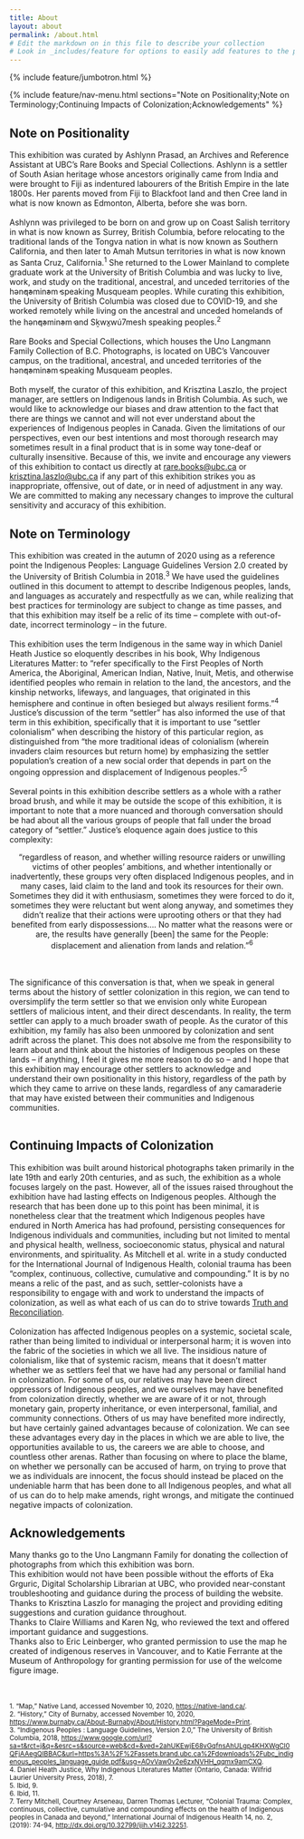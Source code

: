 ```yaml
---
title: About
layout: about
permalink: /about.html
# Edit the markdown on in this file to describe your collection
# Look in _includes/feature for options to easily add features to the page
---
```


{% include feature/jumbotron.html %}

{% include feature/nav-menu.html sections="Note on Positionality;Note on Terminology;Continuing Impacts of Colonization;Acknowledgements" %}

## Note on Positionality

This exhibition was curated by Ashlynn Prasad, an Archives and Reference Assistant at UBC’s Rare Books and Special Collections. Ashlynn is a settler of South Asian heritage whose ancestors originally came from India and were brought to Fiji as indentured labourers of the British Empire in the late 1800s. Her parents moved from Fiji to Blackfoot land and then Cree land in what is now known as Edmonton, Alberta, before she was born.<br><br>
Ashlynn was privileged to be born on and grow up on Coast Salish territory in what is now known as Surrey, British Columbia, before relocating to the traditional lands of the Tongva nation in what is now known as Southern California, and then later to Amah Mutsun territories in what is now known as Santa Cruz, California.<sup>1</sup> She returned to the Lower Mainland to complete graduate work at the University of British Columbia and was lucky to live, work, and study on the traditional, ancestral, and unceded territories of the hən̓q̓əmin̓əm̓ speaking Musqueam peoples. While curating this exhibition, the University of British Columbia was closed due to COVID-19, and she worked remotely while living on the ancestral and unceded homelands of the hən̓q̓əmin̓əm̓ and Sḵwx̱wú7mesh speaking peoples.<sup>2</sup><br><br>
Rare Books and Special Collections, which houses the Uno Langmann Family Collection of B.C. Photographs, is located on UBC’s Vancouver campus, on the traditional, ancestral, and unceded territories of the hən̓q̓əmin̓əm̓ speaking Musqueam peoples.<br><br>
Both myself, the curator of this exhibition, and Krisztina Laszlo, the project manager, are settlers on Indigenous lands in British Columbia. As such, we would like to acknowledge our biases and draw attention to the fact that there are things we cannot and will not ever understand about the experiences of Indigenous peoples in Canada. Given the limitations of our perspectives, even our best intentions and most thorough research may sometimes result in a final product that is in some way tone-deaf or culturally insensitive. Because of this, we invite and encourage any viewers of this exhibition to contact us directly at rare.books@ubc.ca or krisztina.laszlo@ubc.ca if any part of this exhibition strikes you as inappropriate, offensive, out of date, or in need of adjustment in any way. We are committed to making any necessary changes to improve the cultural sensitivity and accuracy of this exhibition.


## Note on Terminology

This exhibition was created in the autumn of 2020 using as a reference point the Indigenous Peoples: Language Guidelines Version 2.0 created by the University of British Columbia in 2018.<sup>3</sup>  We have used the guidelines outlined in this document to attempt to describe Indigenous peoples, lands, and languages as accurately and respectfully as we can, while realizing that best practices for terminology are subject to change as time passes, and that this exhibition may itself be a relic of its time – complete with out-of-date, incorrect terminology – in the future.<br><br>
This exhibition uses the term Indigenous in the same way in which Daniel Heath Justice so eloquently describes in his book, Why Indigenous Literatures Matter: to “refer specifically to the First Peoples of North America, the Aboriginal, American Indian, Native, Inuit, Metis, and otherwise identified peoples who remain in relation to the land, the ancestors, and the kinship networks, lifeways, and languages, that originated in this hemisphere and continue in often besieged but always resilient forms.”<sup>4</sup>  Justice’s discussion of the term “settler” has also informed the use of that term in this exhibition, specifically that it is important to use “settler colonialism” when describing the history of this particular region, as distinguished from “the more traditional ideas of colonialism (wherein invaders claim resources but return home) by emphasizing the settler population’s creation of a new social order that depends in part on the ongoing oppression and displacement of Indigenous peoples.”<sup>5</sup><br><br>
Several points in this exhibition describe settlers as a whole with a rather broad brush, and while it may be outside the scope of this exhibition, it is important to note that a more nuanced and thorough conversation should be had about all the various groups of people that fall under the broad category of “settler.” Justice’s eloquence again does justice to this complexity:<br>
<p style="text-align:center;">“regardless of reason, and whether willing resource raiders or unwilling victims of other peoples’ ambitions, and whether intentionally or inadvertently, these groups very often displaced Indigenous peoples, and in many cases, laid claim to the land and took its resources for their own. Sometimes they did it with enthusiasm, sometimes they were forced to do it, sometimes they were reluctant but went along anyway, and sometimes they didn’t realize that their actions were uprooting others or that they had benefited from early dispossessions…. No matter what the reasons were or are, the results have generally [been] the same for the People: displacement and alienation from lands and relation.”<sup>6</sup></p><br><br>
The significance of this conversation is that, when we speak in general terms about the history of settler colonization in this region, we can tend to oversimplify the term settler so that we envision only white European settlers of malicious intent, and their direct descendants. In reality, the term settler can apply to a much broader swath of people. As the curator of this exhibition, my family has also been unmoored by colonization and sent adrift across the planet. This does not absolve me from the responsibility to learn about and think about the histories of Indigenous peoples on these lands – if anything, I feel it gives me more reason to do so – and I hope that this exhibition may encourage other settlers to acknowledge and understand their own positionality in this history, regardless of the path by which they came to arrive on these lands, regardless of any camaraderie that may have existed between their communities and Indigenous communities.<br><br>

## Continuing Impacts of Colonization

This exhibition was built around historical photographs taken primarily in the late 19th and early 20th centuries, and as such, the exhibition as a whole focuses largely on the past. However, all of the issues raised throughout the exhibition have had lasting effects on Indigenous peoples. Although the research that has been done up to this point has been minimal, it is nonetheless clear that the treatment which Indigenous peoples have endured in North America has had profound, persisting consequences for Indigenous individuals and communities, including but not limited to mental and physical health, wellness, socioeconomic status, physical and natural environments, and spirituality. As Mitchell et al. write in a study conducted for the International Journal of Indigenous Health, colonial trauma has been “complex, continuous, collective, cumulative and compounding.”  It is by no means a relic of the past, and as such, settler-colonists have a responsibility to engage with and work to understand the impacts of colonization, as well as what each of us can do to strive towards <a href=”https://nctr.ca/map.php”>Truth and Reconciliation</a>.<br><br>
Colonization has affected Indigenous peoples on a systemic, societal scale, rather than being limited to individual or interpersonal harm; it is woven into the fabric of the societies in which we all live. The insidious nature of colonialism, like that of systemic racism, means that it doesn’t matter whether we as settlers feel that we have had any personal or familial hand in colonization. For some of us, our relatives may have been direct oppressors of Indigenous peoples, and we ourselves may have benefited from colonization directly, whether we are aware of it or not, through monetary gain, property inheritance, or even interpersonal, familial, and community connections. Others of us may have benefited more indirectly, but have certainly gained advantages because of colonization. We can see these advantages every day in the places in which we are able to live, the opportunities available to us, the careers we are able to choose, and countless other arenas. Rather than focusing on where to place the blame, on whether we personally can be accused of harm, on trying to prove that we as individuals are innocent, the focus should instead be placed on the undeniable harm that has been done to all Indigenous peoples, and what all of us can do to help make amends, right wrongs, and mitigate the continued negative impacts of colonization.

## Acknowledgements

Many thanks go to the Uno Langmann Family for donating the collection of photographs from which this exhibition was born.<br>
This exhibition would not have been possible without the efforts of Eka Grguric, Digital Scholarship Librarian at UBC, who provided near-constant troubleshooting and guidance during the process of building the website.<br>
Thanks to Krisztina Laszlo for managing the project and providing editing suggestions and curation guidance throughout.<br>
Thanks to Claire Williams and Karen Ng, who reviewed the text and offered important guidance and suggestions.<br>
Thanks also to Eric Leinberger, who granted permission to use the map he created of indigenous reserves in Vancouver, and to Katie Ferrante at the Museum of Anthropology for granting permission for use of the welcome figure image.<br><br><br>


<small>1. “Map,” Native Land, accessed November 10, 2020, <a href="https://native-land.ca/">https://native-land.ca/</a>.</small><br>
<small>2. “History,” City of Burnaby, accessed November 10, 2020, <a href="https://www.burnaby.ca/About-Burnaby/About/History.html?PageMode=Print">https://www.burnaby.ca/About-Burnaby/About/History.html?PageMode=Print</a>.</small><br>
<small>3. “Indigenous Peoples : Language Guidelines, Version 2.0,” The University of British Columbia, 2018, <a href="https://www.google.com/url?sa=t&rct=j&q=&esrc=s&source=web&cd=&ved=2ahUKEwjE68vGqfnsAhULgp4KHXWgCl0QFjAAegQIBBAC&url=https%3A%2F%2Fassets.brand.ubc.ca%2Fdownloads%2Fubc_indigenous_peoples_language_guide.pdf&usg=AOvVaw0v2e6zxNVHH_qqmx9amCXQ">https://www.google.com/url?sa=t&rct=j&q=&esrc=s&source=web&cd=&ved=2ahUKEwjE68vGqfnsAhULgp4KHXWgCl0QFjAAegQIBBAC&url=https%3A%2F%2Fassets.brand.ubc.ca%2Fdownloads%2Fubc_indigenous_peoples_language_guide.pdf&usg=AOvVaw0v2e6zxNVHH_qqmx9amCXQ</a>.</small><br>
<small>4. Daniel Heath Justice, Why Indigenous Literatures Matter (Ontario, Canada: Wilfrid Laurier University Press, 2018), 7.</small><br>
<small>5. Ibid, 9.</small><br>
<small>6. Ibid, 11.</small><br>
<small>7. Terry Mitchell, Courtney Arseneau, Darren Thomas Lecturer, “Colonial Trauma: Complex, continuous, collective, cumulative and compounding effects on the health of Indigenous peoples in Canada and beyond,” International Journal of Indigenous Health 14, no. 2, (2019): 74-94, <a href="http://dx.doi.org/10.32799/ijih.v14i2.32251">http://dx.doi.org/10.32799/ijih.v14i2.32251</a>.</small><br>
